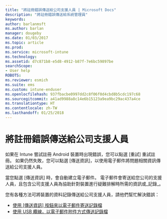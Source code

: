 ```yaml
---
title: "將註冊錯誤傳送給公司支援人員 | Microsoft Docs"
description: "將註冊錯誤傳送給系統管理員"
keywords: 
author: barlanmsft
ms.author: barlan
manager: dougeby
ms.date: 01/03/2017
ms.topic: article
ms.prod: 
ms.service: microsoft-intune
ms.technology: 
ms.assetid: d7c871b8-e5d8-4912-b87f-7e6bc59897be
searchScope:
- User help
ROBOTS: 
ms.reviewer: esmich
ms.suite: ems
ms.custom: intune-enduser
ms.openlocfilehash: 937fbacbe0997dd2c8f06f0d4cbd8b5cdc197c68
ms.sourcegitcommit: a41ad9988a8c14e6b15123a9ea9bc29ac437a4ce
ms.translationtype: HT
ms.contentlocale: zh-TW
ms.lasthandoff: 01/25/2018
---
```

# <a name="send-enrollment-errors-to-your-company-support"></a>將註冊錯誤傳送給公司支援人員

如果在 Intune 嘗試註冊 Android 裝置時出現錯誤，您可以點選 [重試] 重試註冊。 如果仍然失敗，您可以點選 [傳送資訊]，以使用電子郵件將問題相關資訊傳送給公司支援人員。

當您點選 [傳送資訊] 時，會自動建立電子郵件。 電子郵件會寄送給您公司的支援人員，且包含公司支援人員為協助針對裝置進行疑難排解時所需的資訊或_記錄_。

您有各種方法可將裝置的資料記錄傳送給公司支援人員，請他們幫忙解決錯誤：

- [使用 [傳送資訊] 按鈕來以電子郵件寄送記錄檔](send-logs-to-your-it-admin-by-email-android.md)
- [使用 USB 纜線，以電子郵件附件方式傳送記錄檔](send-logs-to-your-it-admin-using-cable-android.md)
